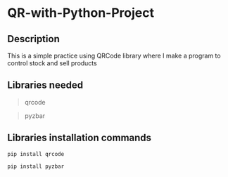 # QR-with-Python-Project

## Description

This is a simple practice using QRCode library where I make a program to control stock and sell products

## Libraries needed

>qrcode

>pyzbar

## Libraries installation commands

```
pip install qrcode

pip install pyzbar
```
